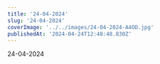 ```yaml
---
title: '24-04-2024'
slug: '24-04-2024'
coverImage: '../../images/24-04-2024-A4OD.jpg'
publishedAt: '2024-04-24T12:48:48.830Z'
---
```


24-04-2024